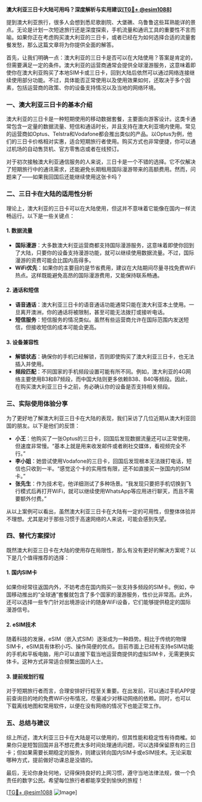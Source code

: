 **澳大利亚三日卡大陆可用吗？深度解析与实用建议[[TG💪+ @esim1088](https://t.me/s/esim1088)]**

提到澳大利亚旅行，很多人会想到悉尼歌剧院、大堡礁、乌鲁鲁这些耳熟能详的景点。无论是计划一次短途旅行还是深度探索，手机流量和通讯工具的重要性不言而喻。如果你正在考虑购买澳大利亚的三日卡，或者已经在为如何选择合适的流量套餐发愁，那么这篇文章将为你提供全面的解答。

首先，让我们明确一点：澳大利亚的三日卡是否可以在大陆使用？答案是肯定的，但需要满足一定的条件。澳大利亚的运营商通常会提供全球漫游服务，这意味着即使你在澳大利亚购买了本地SIM卡或三日卡，回到大陆后依然可以通过网络连接继续使用部分功能。不过，具体能否正常使用以及使用效果如何，还取决于多个因素，包括运营商的政策、你的设备支持情况以及当地的网络环境。

### **一、澳大利亚三日卡的基本介绍**

澳大利亚的三日卡是一种短期使用的移动数据套餐，主要面向游客设计。这类卡通常包含一定量的数据流量、短信和通话时长，并且支持在澳大利亚境内使用。常见的运营商如Optus、Telstra和Vodafone都会推出类似的产品。以Optus为例，他们的三日卡价格相对实惠，适合短期旅行者使用。购买方式也非常便捷，你可以通过机场的自动售货机、官方零售店或者在线预订。

对于初次接触澳大利亚通信服务的人来说，三日卡是一个不错的选择。它不仅解决了短期旅行中的通讯需求，还能避免长期租用国际漫游带来的高额费用。然而，问题来了——如果我回国后还能继续使用这张卡吗？

### **二、三日卡在大陆的适用性分析**

理论上，澳大利亚的三日卡可以在大陆使用，但这并不意味着它能像在国内一样流畅运行。以下是一些关键点：

#### **1. 数据流量**
   - **国际漫游**：大多数澳大利亚运营商都支持国际漫游服务，这意味着即使你回到了大陆，只要你的设备支持漫游功能，就可以继续使用数据流量。不过，国际漫游的资费可能会比国内高得多。
   - **WiFi优先**：如果你的主要目的是节省费用，建议在大陆期间尽量寻找免费WiFi热点。这样既能避免高昂的国际漫游费用，又能保持联系畅通。

#### **2. 通话和短信**
   - **语音通话**：澳大利亚三日卡的语音通话功能通常只能在澳大利亚本土使用。一旦离开澳洲，你的通话将被限制，甚至可能无法拨打或接听电话。
   - **短信服务**：短信服务的情况类似。虽然有些运营商允许在国际范围内发送短信，但接收短信的成本可能会更高。

#### **3. 设备兼容性**
   - **解锁状态**：确保你的手机已经解锁，否则即使购买了澳大利亚三日卡，也无法插入并使用。
   - **频段匹配**：不同国家的手机频段设置可能有所不同。例如，澳大利亚的4G网络主要使用B3和B7频段，而中国大陆则更多依赖B38、B40等频段。因此，在购买澳大利亚三日卡之前，务必确认你的设备是否支持相关频段。

### **三、实际使用体验分享**

为了更好地了解澳大利亚三日卡在大陆的表现，我们采访了几位近期从澳大利亚回国的朋友。以下是他们的反馈：

- **小王**：他购买了一张Optus的三日卡，回国后发现数据流量还可以正常使用，但速度非常慢。“基本上就是用来收发邮件或者刷社交媒体，看视频完全不行。”
- **李小姐**：她尝试使用Vodafone的三日卡，回国后发现根本无法拨打电话，短信也只收到一半。“感觉这个卡的实用性有限，还不如直接买一张国内的SIM卡。”
- **张先生**：作为技术宅，他详细测试了多种场景。“我发现只要把手机切换到飞行模式后再打开WiFi，就可以继续使用WhatsApp等应用进行聊天，而且不需要额外付费。”

从以上案例可以看出，虽然澳大利亚三日卡在大陆有一定的可用性，但整体体验并不理想。尤其是对于那些习惯于高速网络的人来说，可能会感到失望。

### **四、替代方案探讨**

既然澳大利亚三日卡在大陆的使用存在局限性，那么有没有更好的解决方案呢？以下是几个值得推荐的选择：

#### **1. 国内SIM卡**
   如果你经常往返国内外，不妨考虑在国内购买一张支持多频段的SIM卡。例如，中国移动推出的“全球通”套餐就包含了多个国家的漫游服务，性价比非常高。此外，还可以选择一些专门针对出境游设计的随身WiFi设备，它们能够提供稳定的国际漫游信号。

#### **2. eSIM技术**
   随着科技的发展，eSIM（嵌入式SIM）逐渐成为一种趋势。相比于传统的物理SIM卡，eSIM具有体积小巧、操作简便的优点。目前市面上已经有支持eSIM功能的手机和平板电脑，用户可以直接下载当地运营商提供的虚拟SIM卡，无需更换实体卡。这种方式非常适合频繁出国的人士。

#### **3. 提前规划行程**
   对于短期旅行者而言，合理安排好行程至关重要。在出发前，可以通过手机APP提前查询目的地的免费WiFi分布情况，尽量减少对移动网络的依赖。同时，也可以下载离线地图和常用软件，以便在没有网络的情况下也能正常工作。

### **五、总结与建议**

综上所述，澳大利亚三日卡在大陆是可以使用的，但其性能和稳定性有待商榷。如果你只是短暂回国并且不想花费太多时间处理通讯问题，可以选择保留原有的三日卡；但如果需要长期稳定的服务，则建议转向国内SIM卡或eSIM技术。无论采取哪种方式，提前做好功课总是没错的。

最后，无论你身处何地，记得保持良好的上网习惯，遵守当地法律法规，做一个负责任的数字公民。希望每位旅行者都能享受到愉快的旅程！

[[TG💪+ @esim1088](https://t.me/s/esim1088) ![Image](https://i.postimg.cc/4NQfJmqS/Snipaste-2025-05-13-00-14-12.png)]